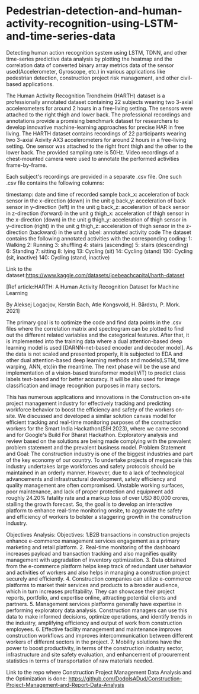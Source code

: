 # Pedestrian-detection-and-human-activity-recognition-using-LSTM-and-time-series-data
Detecting human action recognition system using LSTM, TDNN, and other time-series predictive data analysis by plotting the
heatmap and the correlation data of converted binary array metrics data of the sensor used(Accelerometer, Gyroscope, etc.) in various applications like pedestrian detection, construction project risk management, and other civil-based applications.


The Human Activity Recognition Trondheim (HARTH) dataset is a professionally annotated dataset containing 22 subjects wearing two 3-axial accelerometers for around 2 hours in a free-living setting. The sensors were attached to the right thigh and lower back. The professional recordings and annotations provide a promising benchmark dataset for researchers to develop innovative machine-learning approaches for precise HAR in free living.
The HARTH dataset contains recordings of 22 participants wearing two 3-axial Axivity AX3 accelerometers for around 2 hours in a free-living setting. One sensor was attached to the right front thigh and the other to the lower back. The provided sampling rate is 50Hz. Video recordings of a chest-mounted camera were used to annotate the performed activities frame-by-frame.

Each subject's recordings are provided in a separate .csv file. One such .csv file contains the following columns:

timestamp: date and time of recorded sample
back_x: acceleration of back sensor in the x-direction (down) in the unit g
back_y: acceleration of back sensor in y-direction (left) in the unit g
back_z: acceleration of back sensor in z-direction (forward) in the unit g
thigh_x: acceleration of thigh sensor in the x-direction (down) in the unit g
thigh_y: acceleration of thigh sensor in y-direction (right) in the unit g
thigh_z: acceleration of thigh sensor in the z-direction (backward) in the unit g
label: annotated activity code
The dataset contains the following annotated activities with the corresponding coding:
1: Walking
2: Running
3: shuffling
4: stairs (ascending)
5: stairs (descending)
6: Standing
7: sitting
8: lying
13: Cycling (sit)
14: Cycling (stand)
130: Cycling (sit, inactive)
140: Cycling (stand, inactive)

Link to the dataset:https://www.kaggle.com/datasets/joebeachcapital/harth-dataset

[Ref article:HARTH: A Human Activity Recognition Dataset for Machine Learning

By Aleksej Logacjov, Kerstin Bach, Atle Kongsvold, H. Bårdstu, P. Mork. 2021]


The primary goal is to optimize the code and find data points in the .csv files where the correlation matrix and spectrogram can be plotted to find out the different related variables and 
the categorical features. After that, it is implemented into the training data where a dual attention-based deep learning model is used
[DARNN-net-based encoder and decoder model]. As the data is not scaled and presented properly, it is subjected to EDA and other dual attention-based deep learning methods and models(LSTM, time warping, ANN, etc)in the meantime.
The next phase will be the use and implementation of a vision-based transformer model(ViT) to predict class labels text-based and for better accuracy. It will be also used for image classification and image recognition purposes in many sectors.

This has numerous applications and innovations in the Construction on-site project management industry for effectively tracking and 
predicting workforce behavior to boost the efficiency and safety of the workers on-site. We discussed and developed a similar solution canvas model for efficient tracking and real-time monitoring purposes of the construction workers for the Smart India Hackathon(SIH 2023), where we came second and for Google's Build For Bharat Hackathon. Exploratory analysis and review based on the solutions are being made complying with the prevalent problem statement and the prevalent business model.
Problem Statement and Goal:
The construction industry is one of the biggest industries and part of the key economy of our country. To undertake projects of megascale 
this industry undertakes large workforces and safety protocols should be maintained in an orderly manner. However, due to a lack of technological advancements and infrastructural development, safety efficiency and quality management are often compromised. Unstable working surfaces, poor maintenance, and lack of proper protection and equipment add roughly 24.20% fatality rate and a markup loss of over USD 80,000 crores, stalling the growth forecast. So, the goal is to develop an interactive platform to enhance real-time monitoring onsite, to aggravate the safety and  efficiency of workers to bolster a staggering growth in the construction industry.

Objectives Analysis:
Objectives:
1.B2B transactions in construction projects enhance e-commerce management services engagement as a primary marketing and retail platform.
2. Real-time monitoring of the dashboard increases payload and transaction tracking and also magnifies quality management with upgradation
of inventory optimization.
3. Data obtained from the e-commerce platform helps keep track of redundant user behavior and activities of workers and also helps in managing
a construction project securely and efficiently.
4. Construction companies can utilize e-commerce platforms to market their services and products to a broader audience, which in turn increases
profitability. They can showcase their project reports, portfolio, and expertise online, attracting potential clients and partners.
5. Management services platforms generally have expertise in performing exploratory data analysis. Construction managers can use this data to make informed decisions, optimize operations, and identify trends in the industry, amplifying efficiency and output of work from construction 
employees.
6. Effective facility management and maintenance improves construction workflows and improves intercommunication between different workers 
of different sectors in the project.
7. Mobility solutions have the power to boost productivity, in terms of the construction industry sector, infrastructure and site safety evaluation, and enhancement of procurement statistics in terms of transportation of raw materials needed.

Link to the repo where Construction Project Management Data Analysis and the Optimization is done:
https://github.com/DodoIsADud/Construction-Project-Management-and-Report-Data-Analysis




